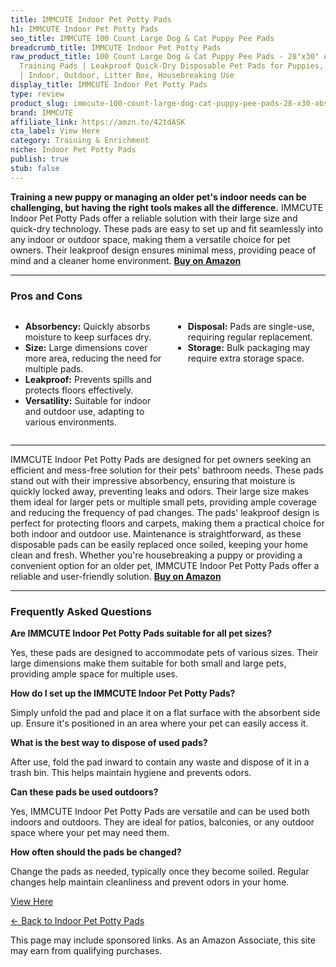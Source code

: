 ```yaml
---
title: IMMCUTE Indoor Pet Potty Pads
h1: IMMCUTE Indoor Pet Potty Pads
seo_title: IMMCUTE 100 Count Large Dog & Cat Puppy Pee Pads
breadcrumb_title: IMMCUTE Indoor Pet Potty Pads
raw_product_title: 100 Count Large Dog & Cat Puppy Pee Pads - 28"x30" Absorbent Potty
  Training Pads | Leakproof Quick-Dry Disposable Pet Pads for Puppies, Dogs & Cats
  | Indoor, Outdoor, Litter Box, Housebreaking Use
display_title: IMMCUTE Indoor Pet Potty Pads
type: review
product_slug: immcute-100-count-large-dog-cat-puppy-pee-pads-28-x30-absorbent-potty-t-607182a2
brand: IMMCUTE
affiliate_link: https://amzn.to/42tdASK
cta_label: View Here
category: Training & Enrichment
niche: Indoor Pet Potty Pads
publish: true
stub: false
---
```


<div id="intro" class="full-width">
  <p><strong>Training a new puppy or managing an older pet's indoor needs can be challenging, but having the right tools makes all the difference.</strong> IMMCUTE Indoor Pet Potty Pads offer a reliable solution with their large size and quick-dry technology. These pads are easy to set up and fit seamlessly into any indoor or outdoor space, making them a versatile choice for pet owners. Their leakproof design ensures minimal mess, providing peace of mind and a cleaner home environment. <a href="https://amzn.to/42tdASK" rel="nofollow sponsored noopener" target="_blank"><strong>Buy on Amazon</strong></a></p>
</div>

<hr />
<h3 id="pros-cons">Pros and Cons</h3>
<div class="pc-grid" style="display:grid;grid-template-columns:1fr 1fr;gap:16px;">
  <ul>
    <li><strong>Absorbency:</strong> Quickly absorbs moisture to keep surfaces dry.</li>
    <li><strong>Size:</strong> Large dimensions cover more area, reducing the need for multiple pads.</li>
    <li><strong>Leakproof:</strong> Prevents spills and protects floors effectively.</li>
    <li><strong>Versatility:</strong> Suitable for indoor and outdoor use, adapting to various environments.</li>
  </ul>
  <ul>
    <li><strong>Disposal:</strong> Pads are single-use, requiring regular replacement.</li>
    <li><strong>Storage:</strong> Bulk packaging may require extra storage space.</li>
  </ul>
</div>
<hr />

<div class="full-width">
  <p>IMMCUTE Indoor Pet Potty Pads are designed for pet owners seeking an efficient and mess-free solution for their pets' bathroom needs. These pads stand out with their impressive absorbency, ensuring that moisture is quickly locked away, preventing leaks and odors. Their large size makes them ideal for larger pets or multiple small pets, providing ample coverage and reducing the frequency of pad changes. The pads' leakproof design is perfect for protecting floors and carpets, making them a practical choice for both indoor and outdoor use. Maintenance is straightforward, as these disposable pads can be easily replaced once soiled, keeping your home clean and fresh. Whether you're housebreaking a puppy or providing a convenient option for an older pet, IMMCUTE Indoor Pet Potty Pads offer a reliable and user-friendly solution. <a href="https://amzn.to/42tdASK" rel="nofollow sponsored noopener" target="_blank"><strong>Buy on Amazon</strong></a></p>
</div>

<hr />
<h3 id="faqs">Frequently Asked Questions</h3>

<p><strong>Are IMMCUTE Indoor Pet Potty Pads suitable for all pet sizes?</strong></p>
<p>Yes, these pads are designed to accommodate pets of various sizes. Their large dimensions make them suitable for both small and large pets, providing ample space for multiple uses.</p>

<p><strong>How do I set up the IMMCUTE Indoor Pet Potty Pads?</strong></p>
<p>Simply unfold the pad and place it on a flat surface with the absorbent side up. Ensure it's positioned in an area where your pet can easily access it.</p>

<p><strong>What is the best way to dispose of used pads?</strong></p>
<p>After use, fold the pad inward to contain any waste and dispose of it in a trash bin. This helps maintain hygiene and prevents odors.</p>

<p><strong>Can these pads be used outdoors?</strong></p>
<p>Yes, IMMCUTE Indoor Pet Potty Pads are versatile and can be used both indoors and outdoors. They are ideal for patios, balconies, or any outdoor space where your pet may need them.</p>

<p><strong>How often should the pads be changed?</strong></p>
<p>Change the pads as needed, typically once they become soiled. Regular changes help maintain cleanliness and prevent odors in your home.</p>
<p><a class="btn" href="https://amzn.to/42tdASK" target="_blank" rel="nofollow sponsored noopener">View Here</a></p>
<p><a href="/roundups/training-enrichment/indoor-pet-potty-pads/">← Back to Indoor Pet Potty Pads</a></p>
<aside class="disclosure">This page may include sponsored links. As an Amazon Associate, this site may earn from qualifying purchases.</aside>
